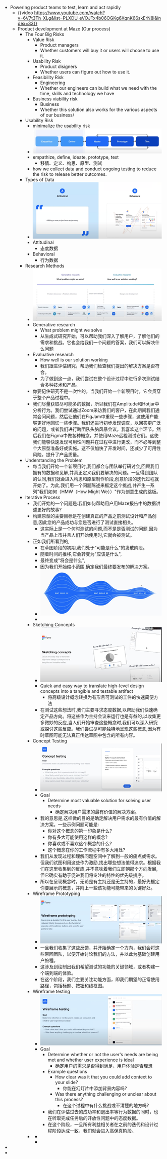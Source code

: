 - Powering product teams to test, learn and act rapidly
	- {{video https://www.youtube.com/watch?v=6V7t3Th_XLg&list=PLXDU_eVOJTx4b06OGKg6XqnK66skErN8i&index=33}}
	- Product development at Maze (Our process)
		- The Four Big Risks
			- Value Risk
				- Product managers
				- Whether customers will buy it or users will choose to use it.
			- Usability Risk
				- Product disigners
				- Whether users can figure out how to use it.
			- Feasibility Risk
				- Engineering
				- Whether our engineers can build what we need with the time, skills and technology we have
			- Business viability risk
				- Business
				- Whether this solution also works for the various aspects of our business/
		- Usability Risk
			- minimalize the usability risk
			- ![image.png](../assets/image_1718025242649_0.png)
			- empathize, define, ideate, prototype, test
				- 移情、定义、构思、原型、测试
			- how we collect data and conduct ongoing testing to reduce the risk to release better outcomes.
		- Types of Data
			- ![image.png](../assets/image_1718031515524_0.png)
			- Attitudinal
				- 态度数据
			- Behavioral
				- 行为数据
		- Research Methods
			- ![image.png](../assets/image_1718031240772_0.png)
			- Generative research
				- What problem might we solve
				- 从生成式研究开始，可以帮助我们深入了解用户，了解他们的需求和挑战。它也会给我们一个问题的答案，我们可以解决什么问题
			- Evaluative research
				- How well is our solution working
				- 我们跟进评估研究，帮助我们检查我们提出的解决方案是否符合。
				- 为了做到这一点，我们尝试在整个设计过程中进行多次测试结合多种技术和产品。
			- 你要记住研究不是一次性的。当我们开始一个新项目时，它会贯穿于整个产品过程中。
			- 我们尽量获取尽可能多的数据，所以我们在Amplitude和Hotjar中分析行为。我们尝试通过Zoom采访我们的客户，在此期间我们通常会问问题，然后让他们在FigJam中重现一些步骤，这使用户能够更好地回忆一些步骤。我们还进行初步发现调查，以回答更广泛的问题，或者我们进行跨团队头脑风暴会议。我喜欢这个环节。然后我们在Figma中做各种概念，并使用Maze远程测试它们。这使我们能够快速发现可用性问题并在过程中进行更改，而不必等到整个大原型准备好或实施。这不仅加快了开发时间，还减少了可用性风险，提升了产品质量。
		- Understanding the Problem
			- 每当我们开始一个新项目时,我们都会与团队举行研讨会,回顾我们拥有的数据和见解,并真正定义我们要解决的问题。一旦得到团队的认同,我们就会进入构思和原型制作阶段,创意阶段的迭代过程就开始了。为此,我们用一个问题陈述来框定这个挑战,并产生一系列"我们如何（HMW（How Might We））"作为创意生成的跳板。
		- Iterative Process
			- 我们开始的一个问题是:我们如何帮助用户用Maze报告中的数据讲述更好的故事?
			- 构建原型的主要目标是在创建真正的产品之前测试设计和产品创意,因此您的产品成功与您是否进行了测试直接相关。
				- 这实际上是一个何时测试的问题,而不是是否测试的问题,因为当产品上市并且人们开始使用时,它就会被测试。
			- 正如我们所看到的,
				- 在草图阶段的初期,我们处于"可能是什么"的发散阶段。
				- 随着时间的推移,它会转变为"应该是什么",
				- 最终变成"将会是什么",
				- 因为我们开始缩小范围,确定我们最终要发布的解决方案。
				- ![image.png](../assets/image_1718032065957_0.png)
				-
			- Sketching Concepts
				- ![image.png](../assets/image_1718032728082_0.png)
				- Quick and easy way to translate high-level design concepts into a tangible and testable artifact
					- 将高级设计概念转换为有形且可测试的工件的快速简便方法
				- 在测试这些想法时,我们主要寻求态度数据,以帮助我们快速确定产品方向。将这些作为主持会议来运行也是有益的,以收集更多微妙的反应,当人们开始审查这些概念时,我们可以深入研究或探讨这些反应。我们尝试尽可能独特地呈现这些概念,因为有时草图可能无法真正传达草图中包含的所有内容。
			- Concept Testing
				- ![image.png](../assets/image_1718032750244_0.png)
				- Goal
					- Determine most valuable solution for solving user needs
						- 确定解决用户需求的最有价值的解决方案。
				- 我的意思是,这样做的目的是确定解决用户需求的最有价值的解决方案。一些示例问题可能是:
					- 你对这个概念的第一印象是什么?
					- 你有多大可能使用这样的概念?
					- 你喜欢或不喜欢这个概念的什么?
					- 这个概念在你的工作流程中有多大用处?
				- 我们从发现过程和理解问题空间中了解到一般的痛点或需求。但我们试图利用这些作为激励,找出哪些想法值得追求。根据我们在这里收集到的反应,并不意味着我们立即朝那个方向发展,但它确实有助于促进我们将专注的特性的优先级排序。
				- 所以在呈现概念时，无论是有主持还是无主持的，最好先框定你要展示的概念，并附上一些该功能可能带来的关键好处。
			- Wireframe Prototyping
				- ![image.png](../assets/image_1718033061602_0.png)
				- 一旦我们收集了这些反馈，并开始确定一个方向，我们会将这些带回团队，以便开始讨论我们的方法，并以此为基础创建用户旅程。
				- 这涉及到绘制出我们希望测试的功能的关键领域，或者构建一个端到端的体验。
				- 在这个阶段，我们主要关注功能方面，即我们期望的正常使用路径，包括标题、按钮和线框图。
			- Wireframe testing
				- ![image.png](../assets/image_1718033094321_0.png)
				- Goal
					- Determine whether or not the user's needs are being met and whether user experience is ideal
						- 确定用户的需求是否得到满足，用户体验是否理想
					- Example questions
						- How clear was it that you could add context to your slide?
							- 你能在幻灯片中添加背景内容吗?
						- Was there anything challenging or unclear about this process?
							- 在这个过程中有什么挑战或不清楚的地方吗?
					- 我们在评估过去的成功率和退出率等行为数据的同时，也在听取完成任务后的开放性问题中的态度数据。
					- 在这个阶段，一旦所有利益相关者在之前的迭代和设计过程阶段达成一致，我们就会进入高保真阶段。
			-
				-
				-
-
-